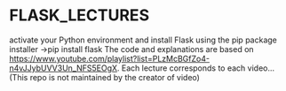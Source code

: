 # FLASK_LECTURES
activate your Python environment and install Flask using the pip package installer
->pip install flask
The code and explanations are based on https://www.youtube.com/playlist?list=PLzMcBGfZo4-n4vJJybUVV3Un_NFS5EOgX.
Each lecture corresponds to each video...
(This repo is not maintained by the creator of video)
